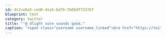 ```yaml
---
id: dc2ce8a5-ced0-41a5-bd7b-7b05df7337bf
blueprint: text
category: twitter
title: "'@_dlight sure sounds good."
caption: '<span class="username username_linked">@<a href="https://twitter.com/_dlight" title="Битюцкий Корнилий">_dlight</a></span> sure sounds good.'
---
```

